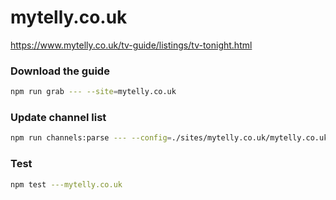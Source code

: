 # mytelly.co.uk

https://www.mytelly.co.uk/tv-guide/listings/tv-tonight.html

### Download the guide

```sh
npm run grab --- --site=mytelly.co.uk
```

### Update channel list

```sh
npm run channels:parse --- --config=./sites/mytelly.co.uk/mytelly.co.uk.config.js --output=./sites/mytelly.co.uk/mytelly.co.uk.channels.xml
```

### Test

```sh
npm test ---mytelly.co.uk
```
